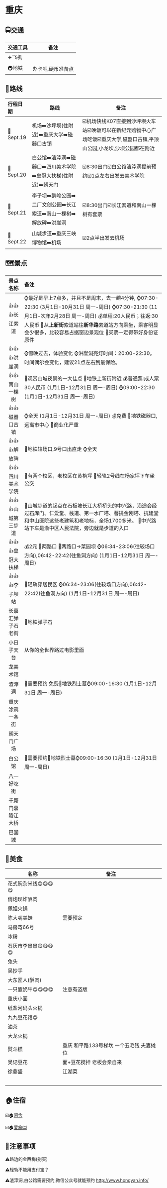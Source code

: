 # 									重庆

## 🚍交通

| 交通工具 | 备注              |
| :------- | ----------------- |
| ✈️飞机    |                   |
| 🚇地铁    | 办卡吧,硬币准备点 |



## 🚶路线

| 行程日期 | 路线                                                         | 备注                                                         |
| :------- | ------------------------------------------------------------ | ------------------------------------------------------------ |
| 📅Sept.19 | 机场➡️沙坪坝(住附近)➡️重庆大学➡️磁器口古镇                      | ☑️机场快线K07直接到沙坪坝火车站☑️晚饭可以在新纪元购物中心广场吃饭☑️重庆大学,磁器口古镇,平顶山公园,小龙坎,沙坝公园都在附近 |
| 📅Sept.20 | 白公馆➡️渣滓洞➡️磁器口➡️四川美术学院➡️皇冠大扶梯(住附近)➡️朝天门  | ☑️8:30出门☑️白公馆渣滓洞提前预约☑️1点左右出发去美术学院         |
| 📅Sept.21 | 李子坝➡️鹅岭公园➡️二厂文创公园➡️长江索道➡️南山一棵树➡️解放碑➡️洪崖洞 | ☑️8:30出门☑️长江索道和南山一棵树有套票                         |
| 📅Sept.22 | 山城步道➡️重庆三峡博物馆➡️机场                                 | ☑️2点半出发去机场                                             |



## 🗺️景点

|     景点名称     | 备注                                                         |
| :----------------------: | :----------------------------------------------------------- |
|   👍👍👍长江索道    | ⌚最好是早上7点多，并且不是周末，去一趟4分钟,                                                                                       ⌚07:30-22:30 (3月1日-10月31日 周一-周日)                                                                                                ⌚07:30-21:30 (11月1日-次年2月28日 周一-周日)                                                                                               💰单程:20人民币；往返:30人民币                                                                                                                          📝从**上新街**索道站往**新华路**索道站方向乘坐，乘客明显会少很多，比较容易占据窗边景观位                       📝买票一定得带好身份证原件 |
|    👍👍👍洪崖洞     | ⌚傍晚过去，体验变化                                                                                                                                         ⌚洪崖洞亮灯时间：20:00-22:30。时间偶尔会变化，建议21点左右到最保险。 |
|   👍👍南山一棵树   | 📝观赏山城夜景的一大佳点                                                                                                                                  📍地铁上新街附近                                                                                                                                            💰普通票:成人票30人民币 (1月1日-12月31日 周一-周日)                                                                           ⌚09:00-22:30 (1月1日-12月31日 周一-周日) |
|   👍👍磁器口古镇   | ⌚全天 (1月1日-12月31日 周一-周日)                                                                                                           💰免费                                                                                                                                                                 📍地铁磁器口,远离市中心                                                                                                                                📝商业化严重 |
|    👍👍👍解放碑     | 📍地铁较场口,9号口出直走                                                                                                                              ⌚全天 |
|  👍👍四川美术学院  | 📝有两个校区，老校区在黄桷坪                                                                                                                     📍轻轨2号线在杨家坪下车坐公交 |
| 👍👍👍山城第三步道  | 📝山城步道的起点在石板坡长江大桥桥头的中兴路，沿途会经过石库门、仁爱堂、栈道、第一水厂塔、菩提金刚塔、抗建堂和中山医院这些老建筑和老地标，全场1700多米。                                            📍中兴路站下车是渝中区人民法院，旁边就是步道的入口 |
|  👍👍👍皇冠大扶梯   | 💰2元                                                                                                                                                                  📍两路口                                                                                                                                                           📝两路口->菜园坝                                                                                                                                           ⌚06:34-23:06(往较场口方向),06:42-22:42(往鱼洞方向) (1月1日-12月31日 周一-周日) |
|   👍👍👍李子坝站    | 📝轻轨穿居民区                                                                                                                                                   ⌚06:34-23:06(往较场口方向),06:42-22:42(往鱼洞方向) (1月1日-12月31日 周一-周日) |
| 长嘉汇弹子石老街 | 📍地铁弹子石 |
|    小日子天台    | 从你的全世界路过电影里面                                     |
|     龙美术馆     |                                                              |
|      渣滓洞      | 📝需要预约 免费📍地铁烈士墓⌚09:00-16:30 (1月1日-12月31日 周一-周日)         |
|  重庆涂鸦一条街  |                                                              |
|    朝天门广场    |                                                              |
|      白公馆      | 📝需要预约📍地铁烈士墓⌚09:00-16:30 (1月1日-12月31日 周一-周日)        |
|    八一好吃街    |                                                              |
| 千厮门嘉陵江大桥 |                                                              |
| 巴国城 |                                                              |

## 🍲美食

| 名称             | 备注                                       |
| ---------------- | ------------------------------------------ |
| 花式碗杂米线😋😋😋😋 |                                            |
| 俏炮现炸酥肉     |                                            |
| 佩姐火锅         |                                            |
| 陈大嘴美蛙       | 需要预定                                   |
| 马房弯66号       |                                            |
| 冰粉             |                                            |
| 石灰市李串串😋😋😋😋 |                                            |
| 兔头             |                                            |
| 吴抄手           |                                            |
| 大东匠人(酥肉)   |                                            |
| 一只酸奶牛😋😋😋😋   | 注意有盗版                                 |
| 重庆小面         |                                            |
| 纸盐河码头火锅   |                                            |
| 九九豆花馆😋      |                                            |
| 油茶             |                                            |
| 大龙火锅         |                                            |
| 熨斗糕           | 重庆 和平路133号梯坎   一个五毛钱 夫妻摊位 |
| 吴记豆花         | 面+豆花搅拌  老板会亲自来                  |
| 徐鼎盛           | 江湖菜                                     |
|                  |                                            |
|                  |                                            |
|                  |                                            |
|                  |                                            |
|                  |                                            |

## 🏠住宿

☑️🏠[闲舍](https://www.airbnb.cn/rooms/27048340?source_impression_id=p3_1568517605_ZEwGm0o5RAm85k49)

☑️🏠[爱旅㈡](https://www.airbnb.cn/rooms/31052456?source_impression_id=p3_1568517653_foiZlmnHoyt8Ien2)

## 🚨注意事项

⚠️路边的金西梅(别买)

⚠️轻轨不能用支付宝？

⚠️渣滓洞,白公馆需要预约,微信公众号就能预约 http://www.hongyan.info/